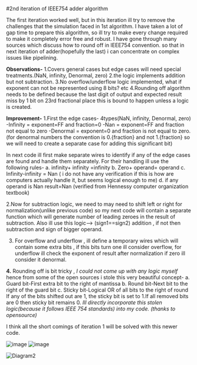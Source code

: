 #2nd iteration of IEEE754 adder algorithm

The first iteration worked well, but in this iteration ill try to remove the challenges that the simulation faced in 1st algorithm. I have taken a lot of gap time to prepare this algorithm, so ill try to make every change required to make it completely error free and robust. I have gone through many sources which discuss how to round off in IEEE754 convention.
so that in next iteration of adder(hopefully the last) i can concentrate on complex issues like pipelining. 

**Observations-**
1.Covers general cases but edge cases will need special treatments.(NaN, infinity, Denormal, zero)
2.the logic implements addition but not subtraction.
3.No overflow/underflow logic implemented, what if exponent can not be represented using 8 bits? etc 
4.Rounding off algorithm needs to be defined because the last digit of output and expected result miss by 1 bit on 23rd fractional place this is bound to happen unless a logic is created.


**Improvement-**
1.First the edge cases- 4types(NaN, infinity, Denormal, zero)
-Infinity = exponent=FF and fraction=0
-Nan      = exponent=FF and fraction not equal to zero
-Denormal = exponent=0 and fraction is not equal to zero. (for denormal numbers the convention is 0.{fraction} and not 1.{fraction} so we will need to create a separate case for adding this significant bit)

In next code ill first make separate wires to identify if any of the edge cases are found and handle them separately. For their handling ill use the following rules-
a. infinity+ infinity =infinity
b. Zero+ operand= operand
c. Infinity-infinity = Nan  ( i do not have any verification if this is how are computers actually handle it, but seems logical enough to me)
d. if any operand is Nan result=Nan (verified from Hennessy computer organization textbook) 

2.Now for subtraction logic, we need to may need to shift left or right for normalization(unlike previous code) so my next code will contain a separate function which will generate number of leading zeroes in the result of subtraction. Also ill use this logic--> (sign1==sign2) addition , if not then subtraction and sign of bigger operand.


3. For overflow and underflow , ill define a temporary wires which will contain some extra bits , if this bits turn one ill consider overflow, for underflow ill check the exponent of result after normalization if zero ill consider it denormal.

**4.** Rounding off is bit tricky , *I could not come up with any logic myself* hence from some of the open sources i stole this very beautiful concept- 
a. Guard bit-First extra bit to the right of mantissa
b. Round bit-Next bit to the right of the guard bit
c. Sticky bit-Logical OR of all bits to the right of round
If any of the bits shifted out are 1, the sticky bit is set to 1.If all removed bits are 0 then sticky bit remains 0. *Ill directly incorporate this stolen logic(because it follows IEEE 754 standards) into my code. (thanks to opensource)* 


I think all the short comings of iteration 1 will be solved with this newer code.  

![image](https://github.com/user-attachments/assets/a3840d99-45d3-4478-b64d-fb37654efdef)
![image](https://github.com/user-attachments/assets/9403d0b7-b6f3-47a1-af68-951d9f6c2087)



 

![Diagram2](../images/diagram.png)
